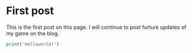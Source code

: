 # First post
This is the first post on this page. I will continue to post furture updates of my game on the blog.
```Python
print('Helloworld!')
```

